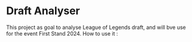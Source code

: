 # Draft Analyser

This project as goal to analyse League of Legends draft, and will bve use for the event First Stand 2024.
How to use it :